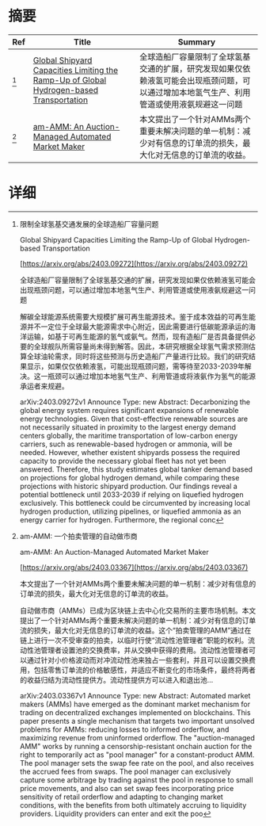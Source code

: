 # 摘要

| Ref | Title | Summary |
| --- | --- | --- |
| [^1] | [Global Shipyard Capacities Limiting the Ramp-Up of Global Hydrogen-based Transportation](https://arxiv.org/abs/2403.09272) | 全球造船厂容量限制了全球氢基交通的扩展，研究发现如果仅依赖液氢可能会出现瓶颈问题，可以通过增加本地氢气生产、利用管道或使用液氨规避这一问题 |
| [^2] | [am-AMM: An Auction-Managed Automated Market Maker](https://arxiv.org/abs/2403.03367) | 本文提出了一个针对AMMs两个重要未解决问题的单一机制：减少对有信息的订单流的损失，最大化对无信息的订单流的收益。 |

# 详细

[^1]: 限制全球氢基交通发展的全球造船厂容量问题

    Global Shipyard Capacities Limiting the Ramp-Up of Global Hydrogen-based Transportation

    [https://arxiv.org/abs/2403.09272](https://arxiv.org/abs/2403.09272)

    全球造船厂容量限制了全球氢基交通的扩展，研究发现如果仅依赖液氢可能会出现瓶颈问题，可以通过增加本地氢气生产、利用管道或使用液氨规避这一问题

    

    解碳全球能源系统需要大规模扩展可再生能源技术。鉴于成本效益的可再生能源并不一定位于全球最大能源需求中心附近，因此需要进行低碳能源承运的海洋运输，如基于可再生能源的氢气或氨气。然而，现有造船厂是否具备提供必要的全球舰队所需容量尚未得到解答。因此，本研究根据全球氢气需求预测估算全球油轮需求，同时将这些预测与历史造船厂产量进行比较。我们的研究结果显示，如果仅仅依赖液氢，可能出现瓶颈问题，需等待至2033-2039年解决。这一瓶颈可以通过增加本地氢气生产、利用管道或将液氨作为氢气的能源承运者来规避。

    arXiv:2403.09272v1 Announce Type: new  Abstract: Decarbonizing the global energy system requires significant expansions of renewable energy technologies. Given that cost-effective renewable sources are not necessarily situated in proximity to the largest energy demand centers globally, the maritime transportation of low-carbon energy carriers, such as renewable-based hydrogen or ammonia, will be needed. However, whether existent shipyards possess the required capacity to provide the necessary global fleet has not yet been answered. Therefore, this study estimates global tanker demand based on projections for global hydrogen demand, while comparing these projections with historic shipyard production. Our findings reveal a potential bottleneck until 2033-2039 if relying on liquefied hydrogen exclusively. This bottleneck could be circumvented by increasing local hydrogen production, utilizing pipelines, or liquefied ammonia as an energy carrier for hydrogen. Furthermore, the regional conc
    
[^2]: am-AMM: 一个拍卖管理的自动做市商

    am-AMM: An Auction-Managed Automated Market Maker

    [https://arxiv.org/abs/2403.03367](https://arxiv.org/abs/2403.03367)

    本文提出了一个针对AMMs两个重要未解决问题的单一机制：减少对有信息的订单流的损失，最大化对无信息的订单流的收益。

    

    自动做市商（AMMs）已成为区块链上去中心化交易所的主要市场机制。本文提出了一个针对AMMs两个重要未解决问题的单一机制：减少对有信息的订单流的损失，最大化对无信息的订单流的收益。这个“拍卖管理的AMM”通过在链上进行一次不受审查的拍卖，以临时行使“流动性池管理者”职能的权利。流动性池管理者设置池的交换费率，并从交换中获得的费用。流动性池管理者可以通过针对小价格波动而对冲流动性池来独占一些套利，并且可以设置交换费用，包括零售订单流的价格敏感性，并适应不断变化的市场条件，最终将两者的收益归结为流动性提供方。流动性提供方可以进入和退出池…

    arXiv:2403.03367v1 Announce Type: new  Abstract: Automated market makers (AMMs) have emerged as the dominant market mechanism for trading on decentralized exchanges implemented on blockchains. This paper presents a single mechanism that targets two important unsolved problems for AMMs: reducing losses to informed orderflow, and maximizing revenue from uninformed orderflow. The "auction-managed AMM" works by running a censorship-resistant onchain auction for the right to temporarily act as "pool manager" for a constant-product AMM. The pool manager sets the swap fee rate on the pool, and also receives the accrued fees from swaps. The pool manager can exclusively capture some arbitrage by trading against the pool in response to small price movements, and also can set swap fees incorporating price sensitivity of retail orderflow and adapting to changing market conditions, with the benefits from both ultimately accruing to liquidity providers. Liquidity providers can enter and exit the poo
    

